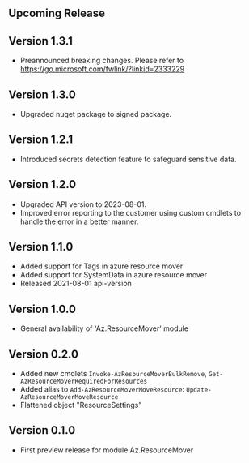 <!--
    Please leave this section at the top of the change log.

    Changes for the upcoming release should go under the section titled "Upcoming Release", and should adhere to the following format:

    ## Upcoming Release
    * Overview of change #1
        - Additional information about change #1
    * Overview of change #2
        - Additional information about change #2
        - Additional information about change #2
    * Overview of change #3
    * Overview of change #4
        - Additional information about change #4

    ## YYYY.MM.DD - Version X.Y.Z (Previous Release)
    * Overview of change #1
        - Additional information about change #1
-->
## Upcoming Release

## Version 1.3.1
* Preannounced breaking changes. Please refer to https://go.microsoft.com/fwlink/?linkid=2333229

## Version 1.3.0
* Upgraded nuget package to signed package.

## Version 1.2.1
* Introduced secrets detection feature to safeguard sensitive data.

## Version 1.2.0
* Upgraded API version to 2023-08-01.
* Improved error reporting to the customer using custom cmdlets to handle the error in a better manner.

## Version 1.1.0
* Added support for Tags in azure resource mover
* Added support for SystemData in azure resource mover
* Released 2021-08-01 api-version

## Version 1.0.0
* General availability of 'Az.ResourceMover' module

## Version 0.2.0
* Added new cmdlets `Invoke-AzResourceMoverBulkRemove`, `Get-AzResourceMoverRequiredForResources`
* Added alias to `Add-AzResourceMoverMoveResource`: `Update-AzResourceMoverMoveResource`
* Flattened object "ResourceSettings"

## Version 0.1.0
* First preview release for module Az.ResourceMover

